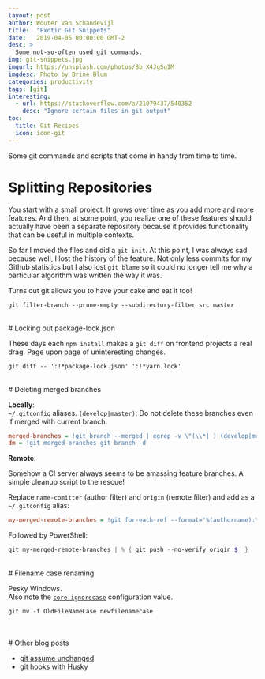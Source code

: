 ```yaml
---
layout: post
author: Wouter Van Schandevijl
title:  "Exotic Git Snippets"
date:   2019-04-05 00:00:00 GMT-2
desc: >
  Some not-so-often used git commands.
img: git-snippets.jpg
imgurl: https://unsplash.com/photos/Bb_X4JgSqIM
imgdesc: Photo by Brine Blum
categories: productivity
tags: [git]
interesting:
  - url: https://stackoverflow.com/a/21079437/540352
    desc: "Ignore certain files in git output"
toc:
  title: Git Recipes
  icon: icon-git
---
```


Some git commands and scripts that come in handy from time to time.


<!--more-->


# Splitting Repositories

You start with a small project. It grows over time as you add more and more features.
And then, at some point, you realize one of these features should actually
have been a separate repository because it provides functionality that can be useful
in multiple contexts.

So far I moved the files and did a `git init`. At this point, I was always sad
because well, I lost the history of the feature. Not only less
commits for my Github statistics but I also lost `git blame` so it could no longer
tell me why a particular algorithm was written the way it was.

Turns out git allows you to have your cake and eat it too!

```
git filter-branch --prune-empty --subdirectory-filter src master
```


<br>
# Locking out package-lock.json

These days each `npm install` makes a `git diff` on frontend projects a real drag.
Page upon page of uninteresting changes.

```
git diff -- ':!*package-lock.json' ':!*yarn.lock'
```


<br>
# Deleting merged branches

**Locally**:  
`~/.gitconfig` aliases. `(develop|master)`: Do not delete these branches even if merged with current branch.
```ini
merged-branches = !git branch --merged | egrep -v \"(\\*| ) (develop|master)\" | xargs -n 1
dm = !git merged-branches git branch -d
```

**Remote**:  

Somehow a CI server always seems to be amassing feature branches. A simple cleanup script to the rescue!

Replace `name-comitter` (author filter) and `origin` (remote filter) and add as a `~/.gitconfig` alias:  
```ini
my-merged-remote-branches = !git for-each-ref --format='%(authorname):%(refname)' | egrep \"name-comitter\" | egrep \"refs/remotes\" | sed -e \"s/^.*:refs\\/remotes\\/origin\\//:/\"
```

Followed by PowerShell:  
```powershell
git my-merged-remote-branches | % { git push --no-verify origin $_ }
```


<br>
# Filename case renaming

Pesky Windows.  
Also note the [`core.ignorecase`](https://git-scm.com/docs/git-config#Documentation/git-config.txt-coreignoreCase) configuration value.
```
git mv -f OldFileNameCase newfilenamecase
```


<br>
<br>
# Other blog posts

- [git assume unchanged](https://itenium.be/blog/productivity/git-assume-unchanged/)
- [git hooks with Husky](https://itenium.be/blog/productivity/git-hooks-with-husky/)
